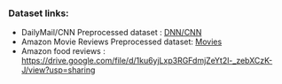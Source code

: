 
### Dataset links:

* DailyMail/CNN Preprocessed dataset : [DNN/CNN](https://drive.google.com/file/d/0BzQ6rtO2VN95a0c3TlZCWkl3aU0/view?usp=sharing)
* Amazon Movie Reviews Preprocessed dataset: [Movies](https://snap.stanford.edu/data/web-Movies.html)
* Amazon food reviews : https://drive.google.com/file/d/1ku6yjLxp3RGFdmjZeYt2l-_zebXCzK-J/view?usp=sharing
